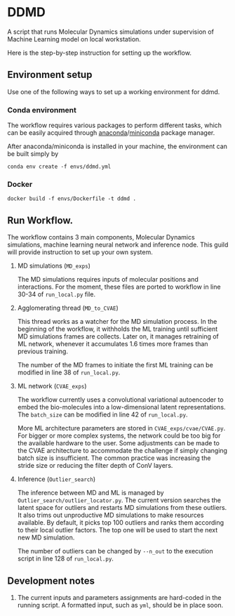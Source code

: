 # DDMD

A script that runs Molecular Dynamics simulations under supervision of Machine
Learning model on local workstation.

Here is the step-by-step instruction for setting up the workflow.

## Environment setup

Use one of the following ways to set up a working environment for ddmd. 

### Conda environment 
The workflow requires various packages to perform different tasks, which can be easily acquired through [anaconda](https://www.anaconda.com/products/individual)/[miniconda](https://docs.conda.io/en/latest/miniconda.html) package manager. 

After anaconda/miniconda is installed in your machine, the environment can be built simply by

```
conda env create -f envs/ddmd.yml
```

### Docker
```
docker build -f envs/Dockerfile -t ddmd . 
```

## Run Workflow.
The workflow contains 3 main components, Molecular Dynamics simulations, machine learning neural network and inference node. This guild will provide instruction to set up your own system. 

1. MD simulations (`MD_exps`)

    The MD simulations requires inputs of molecular positions and interactions. For the moment, these files are ported to workflow in line 30-34 of `run_local.py` file. 

2. Agglomerating thread (`MD_to_CVAE`)
    
    This thread works as a watcher for the MD simulation process. In the beginning of the workflow, it withholds the ML training until sufficient MD simulations frames are collects. Later on, it manages retraining of ML network, whenever it accumulates 1.6 times more frames than previous training. 

    The number of the MD frames to initiate the first ML training can be modified in line 38 of `run_local.py`. 


3. ML network (`CVAE_exps`)

    The workflow currently uses a convolutional variational autoencoder to embed the bio-molecules into a low-dimensional latent representations. The `batch_size` can be modified in line 42 of `run_local.py`. 

    More ML architecture parameters are stored in `CVAE_exps/cvae/CVAE.py`. For bigger or more complex systems, the network could be too big for the available hardware to the user. Some adjustments can be made to the CVAE architecture to accommodate the challenge if simply changing batch size is insufficient. The common practice was increasing the stride size or reducing the filter depth of ConV layers. 

2. Inference (`Outlier_search`)
   
   The inference between MD and ML is managed by `Outlier_search/outlier_locator.py`. The current version searches the latent space for outliers and restarts MD simulations from these outliers. It also trims out unproductive MD simulations to make resources available. By default, it picks top 100 outliers and ranks them according to their local outlier factors. The top one will be used to start the next new MD simulation. 

   The number of outliers can be changed by `--n_out` to the execution script in line 128 of `run_local.py`. 


## Development notes
1. The current inputs and parameters assignments are hard-coded in the running script. A formatted input, such as `yml`, should be in place soon. 
